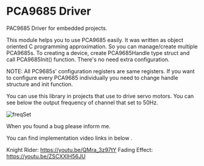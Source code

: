 # PCA9685 Driver
 PAC9685 Driver for embedded projects.
 
 This module helps you to use PCA9685 easily. It was written as object oriented C programming approximation. 
 So you can manage/create multiple PCA9685s. To creating a device, create PCA9685Handle type struct and call 
 PCA9685Init() function. There's no need extra configuration.
 
 NOTE: All PC9685s' configuration registers are same registers. If you want to configure every PCA9685 
 individually you need to change handle structure and init function. 
 
 You can use this library in projects that use to drive servo motors. You can see below the output frequency
 of channel that set to 50Hz.
 
 ![freqSet](https://user-images.githubusercontent.com/45585791/132137327-11aeaabe-938f-4a95-b061-08a9df40b498.jpeg)
 
 When you found a bug please inform me.
 
 You can find implementation video links in below .

 Knight Rider: https://youtu.be/QMra_3z97tY
 Fading Effect: https://youtu.be/ZSCXXIH56JU
